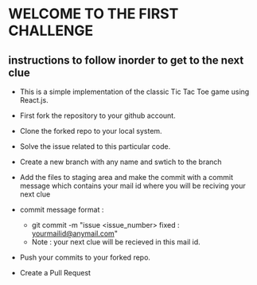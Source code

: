 # WELCOME TO THE FIRST CHALLENGE

## instructions to follow inorder to get to the next clue

- This is a simple implementation of the classic Tic Tac Toe game using React.js.

- First fork the repository to your github account.

- Clone the forked repo to your local system.

- Solve the issue related to this particular code.

- Create a new branch with any name and swtich to the branch 

- Add the files to staging area and make the commit with a commit message which contains your mail id where you will be reciving your next clue

- commit message format :
    - git commit -m "issue <issue_number> fixed : <yourmailid@anymail.com>"
    - Note : your next clue will be recieved in this mail id.

- Push your commits to your forked repo.

- Create a Pull Request